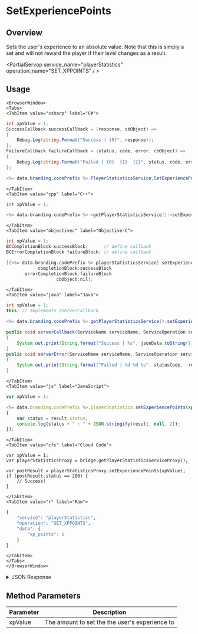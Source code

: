 # SetExperiencePoints
## Overview
Sets the user's experience to an absolute value. Note that this is simply a set and will not reward the player if their level changes as a result.

<PartialServop service_name="playerStatistics" operation_name="SET_XPPOINTS" / >

## Usage

```mdx-code-block
<BrowserWindow>
<Tabs>
<TabItem value="csharp" label="C#">
```

```csharp
int xpValue = 1;
SuccessCallback successCallback = (response, cbObject) =>
{
    Debug.Log(string.Format("Success | {0}", response));
};
FailureCallback failureCallback = (status, code, error, cbObject) =>
{
    Debug.Log(string.Format("Failed | {0}  {1}  {2}", status, code, error));
};

<%= data.branding.codePrefix %>.PlayerStatisticsService.SetExperiencePoints(xpValue, successCallback, failureCallback);
```

```mdx-code-block
</TabItem>
<TabItem value="cpp" label="C++">
```

```cpp
int xpValue = 1;

<%= data.branding.codePrefix %>->getPlayerStatisticsService()->setExperiencePoints(xpValue, this);
```

```mdx-code-block
</TabItem>
<TabItem value="objectivec" label="Objective-C">
```

```objectivec
int xpValue = 1;
BCCompletionBlock successBlock;      // define callback
BCErrorCompletionBlock failureBlock; // define callback

[[<%= data.branding.codePrefix %> playerStatisticsService] setExperiencePoints:xpValue
            completionBlock:successBlock
       errorCompletionBlock:failureBlock
                   cbObject:nil];
```

```mdx-code-block
</TabItem>
<TabItem value="java" label="Java">
```

```java
int xpValue = 1;
this; // implements IServerCallback

<%= data.branding.codePrefix %>.getPlayerStatisticsService().setExperiencePoints(xpValue, this);

public void serverCallback(ServiceName serviceName, ServiceOperation serviceOperation, JSONObject jsonData)
{
    System.out.print(String.format("Success | %s", jsonData.toString()));
}
public void serverError(ServiceName serviceName, ServiceOperation serviceOperation, int statusCode, int reasonCode, String jsonError)
{
    System.out.print(String.format("Failed | %d %d %s", statusCode,  reasonCode, jsonError.toString()));
}
```

```mdx-code-block
</TabItem>
<TabItem value="js" label="JavaScript">
```

```javascript
var xpValue = 1;

<%= data.branding.codePrefix %>.playerStatistics.setExperiencePoints(xpValue, result =>
{
	var status = result.status;
	console.log(status + " : " + JSON.stringify(result, null, 2));
});
```

```mdx-code-block
</TabItem>
<TabItem value="cfs" label="Cloud Code">
```

```cfscript
var xpValue = 1;
var playerStatisticsProxy = bridge.getPlayerStatisticsServiceProxy();

var postResult = playerStatisticsProxy.setExperiencePoints(xpValue);
if (postResult.status == 200) {
    // Success!
}
```

```mdx-code-block
</TabItem>
<TabItem value="r" label="Raw">
```

```r
{
	"service": "playerStatistics",
	"operation": "SET_XPPOINTS",
	"data": {
		"xp_points": 1
	}
}
```

```mdx-code-block
</TabItem>
</Tabs>
</BrowserWindow>
```

<details>
<summary>JSON Response</summary>

```json
{
    "status": 200,
    "data": null
}
```
</details>

## Method Parameters
Parameter | Description
--------- | -----------
xpValue | The amount to set the the user's experience to


